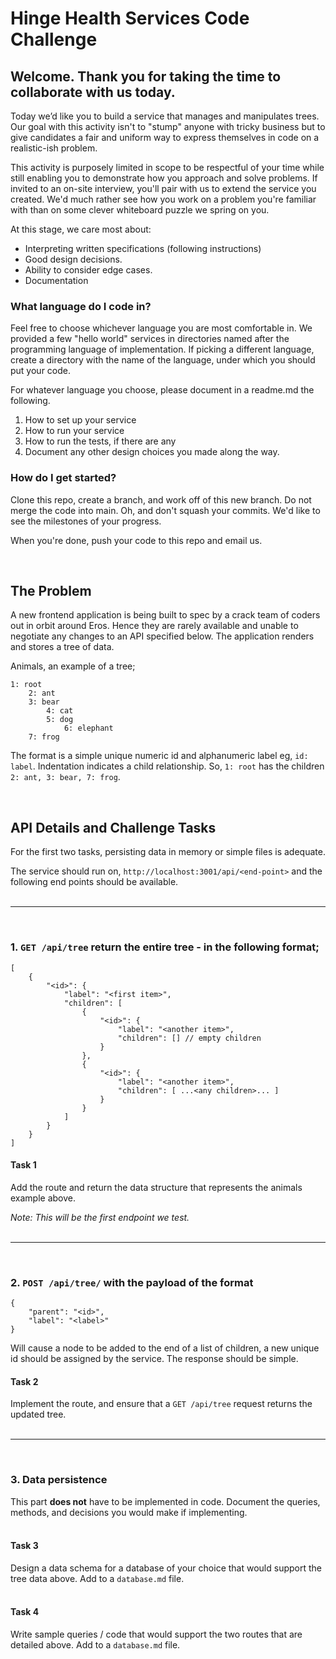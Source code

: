 # Hinge Health Services Code Challenge

## Welcome. Thank you for taking the time to collaborate with us today.

Today we’d like you to build a service that manages and manipulates trees. Our goal with this activity isn't to "stump" anyone with tricky business but to give candidates a fair and uniform way to express themselves in code on a realistic-ish problem.
 
This activity is purposely limited in scope to be respectful of your time while still enabling you to demonstrate how you approach and solve problems. If invited to an on-site interview, you'll pair with us to extend the service you created. We'd much rather see how you work on a problem you're familiar with than on some clever whiteboard puzzle we spring on you.

At this stage, we care most about:
- Interpreting written specifications (following instructions)
- Good design decisions.
- Ability to consider edge cases.
- Documentation
 

### What language do I code in?
Feel free to choose whichever language you are most comfortable in. We provided a few "hello world" services in directories named after the programming language of implementation. If picking a different language, create a directory with the name of the language, under which you should put your code.

For whatever language you choose, please document in a readme.md the following. 
1. How to set up your service
2. How to run your service
3. How to run the tests, if there are any
4. Document any other design choices you made along the way.

### How do I get started?
Clone this repo, create a branch, and work off of this new branch. Do not merge the code into main. Oh, and don't squash your commits. We'd like to see the milestones of your progress. 
 
When you're done, push your code to this repo and email us.

&nbsp;
## The Problem

A new frontend application is being built to spec by a crack team of coders out in orbit around Eros. Hence they are rarely available and unable to negotiate any changes to an API specified below. The application renders and stores a tree of data.

Animals, an example of a tree;

```
1: root
    2: ant
    3: bear
        4: cat
        5: dog
            6: elephant
    7: frog
```

The format is a simple unique numeric id and alphanumeric label eg, `id: label`. Indentation indicates a child relationship. So, `1: root` has the children `2: ant, 3: bear, 7: frog`.

&nbsp;
## API Details and Challenge Tasks

For the first two tasks, persisting data in memory or simple files is adequate.

The service should run on, `http://localhost:3001/api/<end-point>` and the following end points should be available.
<br><br>

---
<br>

### 1. `GET /api/tree` return the entire tree - in the following format;

```
[
    {
        "<id>": {
            "label": "<first item>",
            "children": [
                {
                    "<id>": {
                        "label": "<another item>",
                        "children": [] // empty children
                    }
                },
                {
                    "<id>": {
                        "label": "<another item>",
                        "children": [ ...<any children>... ]
                    }
                }
            ]
        }
    }
]
```

#### Task 1

Add the route and return the data structure that represents the animals example above.

*Note: This will be the first endpoint we test.*
<br><br>

---
<br>

### 2. `POST /api/tree/` with the payload of the format

```
{
    "parent": "<id>",
    "label": "<label>"
}
```

Will cause a node to be added to the end of a list of children, a new unique id should be assigned by the service. The response should be simple.

#### Task 2

Implement the route, and ensure that a `GET /api/tree` request returns the updated tree.
<br><br>

---

<br>

### 3. Data persistence

This part __does not__ have to be implemented in code. Document the queries, methods, and decisions you would make if implementing. 
<br><br>

#### Task 3

Design a data schema for a database of your choice that would support the tree data above. Add to a `database.md` file.
<br><br>
#### Task 4

Write sample queries / code that would support the two routes that are detailed above. Add to a `database.md` file.
